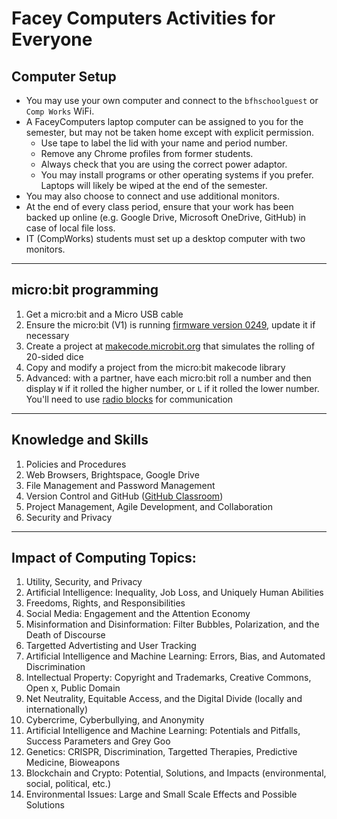 # Facey Computers Activities for Everyone

## Computer Setup
* You may use your own computer and connect to the `bfhschoolguest` or `Comp Works` WiFi.
* A FaceyComputers laptop computer can be assigned to you for the semester, but may not be taken home except with explicit permission.
    * Use tape to label the lid with your name and period number.
    * Remove any Chrome profiles from former students.
    * Always check that you are using the correct power adaptor.
    * You may install programs or other operating systems if you prefer. Laptops will likely be wiped at the end of the semester.
* You may also choose to connect and use additional monitors.
* At the end of every class period, ensure that your work has been backed up online (e.g. Google Drive, Microsoft OneDrive, GitHub) in case of local file loss.
* IT (CompWorks) students must set up a desktop computer with two monitors.

---

## micro:bit programming

1. Get a micro:bit and a Micro USB cable
2. Ensure the micro:bit (V1) is running [firmware version 0249](https://microbit.org/get-started/user-guide/firmware/), update it if necessary
3. Create a project at [makecode.microbit.org](https://makecode.microbit.org/) that simulates the rolling of 20-sided dice
4. Copy and modify a project from the micro:bit makecode library
5. Advanced: with a partner, have each micro:bit roll a number and then display `W` if it rolled the higher number, or `L` if it rolled the lower number. You'll need to use [radio blocks](https://makecode.microbit.org/courses/csintro/radio) for communication

---

## Knowledge and Skills
1. Policies and Procedures
1. Web Browsers, Brightspace, Google Drive
1. File Management and Password Management
1. Version Control and GitHub ([GitHub Classroom](https://classroom.github.com/a/rtd5iZM_))
1. Project Management, Agile Development, and Collaboration
1. Security and Privacy

---

## Impact of Computing Topics:

1. Utility, Security, and Privacy
1. Artificial Intelligence: Inequality, Job Loss, and Uniquely Human Abilities
1. Freedoms, Rights, and Responsibilities
1. Social Media: Engagement and the Attention Economy
1. Misinformation and Disinformation: Filter Bubbles, Polarization, and the Death of Discourse
1. Targetted Advertisting and User Tracking
1. Artificial Intelligence and Machine Learning: Errors, Bias, and Automated Discrimination
1. Intellectual Property: Copyright and Trademarks, Creative Commons, Open x, Public Domain
1. Net Neutrality, Equitable Access, and the Digital Divide (locally and internationally)
1. Cybercrime, Cyberbullying, and Anonymity
1. Artificial Intelligence and Machine Learning: Potentials and Pitfalls, Success Parameters and Grey Goo
1. Genetics: CRISPR, Discrimination, Targetted Therapies, Predictive Medicine, Bioweapons
1. Blockchain and Crypto: Potential, Solutions, and Impacts (environmental, social, political, etc.)
1. Environmental Issues: Large and Small Scale Effects and Possible Solutions